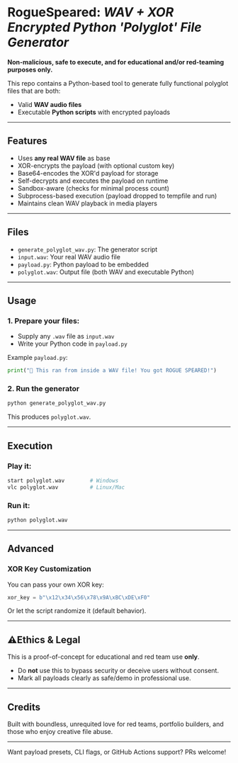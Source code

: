 # RogueSpeared:  *WAV + XOR Encrypted Python 'Polyglot' File Generator*

**Non-malicious, safe to execute, and for educational and/or red-teaming purposes only.**

This repo contains a Python-based tool to generate fully functional polyglot files that are both:
- Valid **WAV audio files**
- Executable **Python scripts** with encrypted payloads
---

##  Features
- Uses **any real WAV file** as base
- XOR-encrypts the payload (with optional custom key)
- Base64-encodes the XOR'd payload for storage
- Self-decrypts and executes the payload on runtime
- Sandbox-aware (checks for minimal process count)
- Subprocess-based execution (payload dropped to tempfile and run)
- Maintains clean WAV playback in media players

---

## Files
- `generate_polyglot_wav.py`: The generator script
- `input.wav`: Your real WAV audio file
- `payload.py`: Python payload to be embedded
- `polyglot.wav`: Output file (both WAV and executable Python)

---

## Usage
### 1. Prepare your files:
- Supply any `.wav` file as `input.wav`
- Write your Python code in `payload.py`

Example `payload.py`:
```python
print("🎯 This ran from inside a WAV file! You got ROGUE SPEARED!")
```

### 2. Run the generator
```bash
python generate_polyglot_wav.py
```
This produces `polyglot.wav`.

---

## Execution
### Play it:
```bash
start polyglot.wav        # Windows
vlc polyglot.wav          # Linux/Mac
```

### Run it:
```bash
python polyglot.wav
```

---

## Advanced
### XOR Key Customization
You can pass your own XOR key:
```python
xor_key = b"\x12\x34\x56\x78\x9A\xBC\xDE\xF0"
```

Or let the script randomize it (default behavior).

---

## ⚠Ethics & Legal
This is a proof-of-concept for educational and red team use **only**.
- Do **not** use this to bypass security or deceive users without consent.
- Mark all payloads clearly as safe/demo in professional use.

---

## Credits
Built with boundless, unrequited love for red teams, portfolio builders, and those who enjoy creative file abuse.

---

Want payload presets, CLI flags, or GitHub Actions support? PRs welcome!
